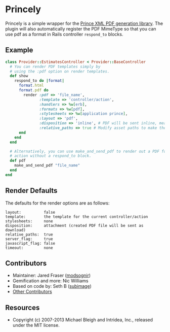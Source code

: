 # Princely

Princely is a simple wrapper for the [Prince XML PDF generation library](http://www.princexml.com).
The plugin will also automatically register the PDF MimeType so that you can use
pdf as a format in Rails controller `respond_to` blocks.

## Example

```ruby
class Provider::EstimatesController < Provider::BaseController
  # You can render PDF templates simply by
  # using the :pdf option on render templates.
  def show
    respond_to do |format|
      format.html
      format.pdf do
        render :pdf => 'file_name',
               :template => 'controller/action',
               :handlers => %w[erb],
               :formats => %w[pdf],
               :stylesheets => %w[application prince],
               :layout => 'pdf',
               :disposition => 'inline', # PDF will be sent inline, means you can load it inside an iFrame or Embed
               :relative_paths => true # Modify asset paths to make them relative. See [the AssetSupport module](/lib/princely/asset_support.rb)
      end
    end
  end

  # Alternatively, you can use make_and_send_pdf to render out a PDF for the
  # action without a respond_to block.
  def pdf
    make_and_send_pdf "file_name"
  end
end
```

## Render Defaults

The defaults for the render options are as follows:

    layout:          false
    template:        the template for the current controller/action
    stylesheets:     none
    disposition:     attachment (created PDF file will be sent as download)
    relative_paths:  true
    server_flag:     true
    javascript_flag: false
    timeout:         none

## Contributors

* Maintainer: Jared Fraser ([modsognir](https://github.com/modsognir))
* Gemification and more: Nic Williams
* Based on code by: Seth B ([subimage](https://github.com/subimage))
* [Other Contributors](https://github.com/mbleigh/princely/contributors)

## Resources

* Copyright (c) 2007-2013 Michael Bleigh and Intridea, Inc., released under the MIT license.
